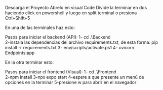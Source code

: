 Descarga el Proyecto 
Ábrelo en visual Code
Divide la terminar en dos haciendo click en powershell y luego en split terminal o presiona Ctrl+Shift+5

En una de las terminales haz esto:

Pasos para iniciar el backend (API):
1- cd .\Backend\
2-instala las dependencias del archivo requirements.txt, de esta forma:
pip install -r requirements.txt
3- env/scripts/activate.ps1
4- uvicorn Endpoints:app

En la otra terminar esto:

Pasos para iniciar el frontend (Visual):
1- cd .\Frontend\
2-npm install
3-npx expo start
4-espere a que presente un menú de opciones en la terminar
5-presione w para abrir en el navegador
